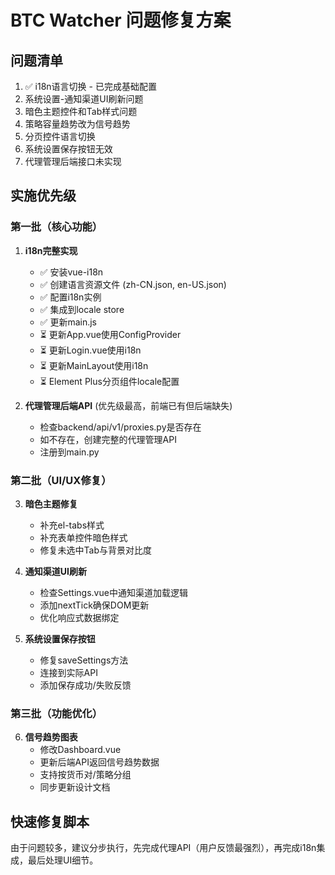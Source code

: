 # BTC Watcher 问题修复方案

## 问题清单

1. ✅ i18n语言切换 - 已完成基础配置
2. 系统设置-通知渠道UI刷新问题
3. 暗色主题控件和Tab样式问题
4. 策略容量趋势改为信号趋势
5. 分页控件语言切换
6. 系统设置保存按钮无效
7. 代理管理后端接口未实现

## 实施优先级

### 第一批（核心功能）
1. **i18n完整实现**
   - ✅ 安装vue-i18n
   - ✅ 创建语言资源文件 (zh-CN.json, en-US.json)
   - ✅ 配置i18n实例
   - ✅ 集成到locale store
   - ✅ 更新main.js
   - ⏳ 更新App.vue使用ConfigProvider
   - ⏳ 更新Login.vue使用i18n
   - ⏳ 更新MainLayout使用i18n
   - ⏳ Element Plus分页组件locale配置

2. **代理管理后端API** (优先级最高，前端已有但后端缺失)
   - 检查backend/api/v1/proxies.py是否存在
   - 如不存在，创建完整的代理管理API
   - 注册到main.py

### 第二批（UI/UX修复）
3. **暗色主题修复**
   - 补充el-tabs样式
   - 补充表单控件暗色样式
   - 修复未选中Tab与背景对比度

4. **通知渠道UI刷新**
   - 检查Settings.vue中通知渠道加载逻辑
   - 添加nextTick确保DOM更新
   - 优化响应式数据绑定

5. **系统设置保存按钮**
   - 修复saveSettings方法
   - 连接到实际API
   - 添加保存成功/失败反馈

### 第三批（功能优化）
6. **信号趋势图表**
   - 修改Dashboard.vue
   - 更新后端API返回信号趋势数据
   - 支持按货币对/策略分组
   - 同步更新设计文档

## 快速修复脚本

由于问题较多，建议分步执行，先完成代理API（用户反馈最强烈），再完成i18n集成，最后处理UI细节。
